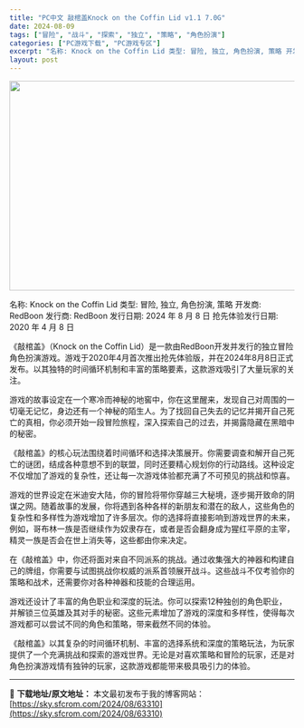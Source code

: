 ```yaml
---
title: "PC中文 敲棺盖Knock on the Coffin Lid v1.1 7.0G"
date: 2024-08-09
tags: ["冒险", "战斗", "探索", "独立", "策略", "角色扮演"]
categories: ["PC游戏下载", "PC游戏专区"]
excerpt: "名称: Knock on the Coffin Lid 类型: 冒险, 独立, 角色扮演, 策略 开发商: RedBoon 发行商: RedBoon 发行日期: 2024 年 8 月 8 日 抢先体验发行日期: 2020 年 4 月 8 日 《敲棺盖》（Knock on the Coffin Lid&hellip;"
layout: post
---
```


<img class="aligncenter size-full wp-image-63311" src="https://sky.sfcrom.com/wp-content/uploads/2024/08/2024080906510542.webp" alt="" width="660" height="370" />

名称: Knock on the Coffin Lid
类型: 冒险, 独立, 角色扮演, 策略
开发商: RedBoon
发行商: RedBoon
发行日期: 2024 年 8 月 8 日
抢先体验发行日期: 2020 年 4 月 8 日

《敲棺盖》（Knock on the Coffin Lid）是一款由RedBoon开发并发行的独立冒险角色扮演游戏。游戏于2020年4月首次推出抢先体验版，并在2024年8月8日正式发布。以其独特的时间循环机制和丰富的策略要素，这款游戏吸引了大量玩家的关注。

游戏的故事设定在一个寒冷而神秘的地窖中，你在这里醒来，发现自己对周围的一切毫无记忆，身边还有一个神秘的陌生人。为了找回自己失去的记忆并揭开自己死亡的真相，你必须开始一段冒险旅程，深入探索自己的过去，并揭露隐藏在黑暗中的秘密。

《敲棺盖》的核心玩法围绕着时间循环和选择决策展开。你需要调查和解开自己死亡的谜团，结成各种意想不到的联盟，同时还要精心规划你的行动路线。这种设定不仅增加了游戏的复杂性，还让每一次游戏体验都充满了不可预见的挑战和惊喜。

游戏的世界设定在米迪安大陆，你的冒险将带你穿越三大秘境，逐步揭开致命的阴谋之网。随着故事的发展，你将遇到各种各样的新朋友和潜在的敌人，这些角色的复杂性和多样性为游戏增加了许多层次。你的选择将直接影响到游戏世界的未来，例如，哥布林一族是否继续作为奴隶存在，或者是否会翻身成为猩红平原的主宰，精灵一族是否会在世上消失等，这些都由你来决定。

在《敲棺盖》中，你还将面对来自不同派系的挑战。通过收集强大的神器和构建自己的牌组，你需要与试图挑战你权威的派系首领展开战斗。这些战斗不仅考验你的策略和战术，还需要你对各种神器和技能的合理运用。

游戏还设计了丰富的角色职业和深度的玩法。你可以探索12种独创的角色职业，并解锁三位英雄及其对手的秘密。这些元素增加了游戏的深度和多样性，使得每次游戏都可以尝试不同的角色和策略，带来截然不同的体验。

《敲棺盖》以其复杂的时间循环机制、丰富的选择系统和深度的策略玩法，为玩家提供了一个充满挑战和探索的游戏世界。无论是对喜欢策略和冒险的玩家，还是对角色扮演游戏情有独钟的玩家，这款游戏都能带来极具吸引力的体验。

---
📖 **下载地址/原文地址：** 本文最初发布于我的博客网站：[https://sky.sfcrom.com/2024/08/63310](https://sky.sfcrom.com/2024/08/63310)
